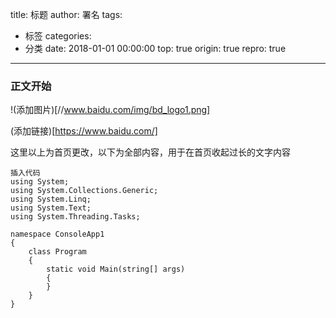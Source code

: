 title: 标题
author: 署名
tags:
  - 标签
categories:
  - 分类
date: 2018-01-01 00:00:00
top: true
origin: true
repro: true
---
### 正文开始

!(添加图片)[//www.baidu.com/img/bd_logo1.png]

(添加链接)[https://www.baidu.com/]

<!-- more -->
这里以上为首页更改，以下为全部内容，用于在首页收起过长的文字内容

```CSharp
插入代码
using System;
using System.Collections.Generic;
using System.Linq;
using System.Text;
using System.Threading.Tasks;

namespace ConsoleApp1
{
    class Program
    {
        static void Main(string[] args)
        {
        }
    }
}

```
